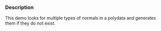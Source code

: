 ### Description

This demo looks for multiple types of normals in a polydata and generates them if they do not exist.
